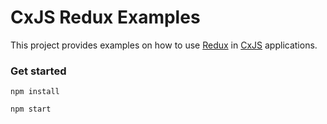# CxJS Redux Examples

This project provides examples on how to use [Redux](http://redux.js.org/) in [CxJS](https://cxjs.io) applications.

### Get started

```
npm install

npm start
```